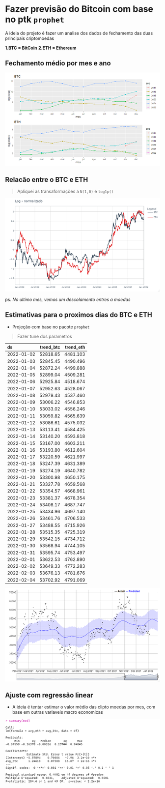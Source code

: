 
# Fazer previsão do Bitcoin com base no ptk `prophet`

A ideia do projeto é fazer um analise dos dados de fechamento das duas principais criptomoedas

**1.BTC = BitCoin**
**2.ETH = Ethereum**

## Fechamento médio por mes e ano
![fonte:Yahoo Financias](img/plot_mes_ano.png)

## Relacão entre o BTC e ETH
> Apliquei as transaformações a `N(1,0)` e `log1p()`

![Gráfico 1](img/BTCxETH.png)

ps. *No ultimo mes, vemos um descolamento entres a moedas*


## Estimativas para o proximos dias do BTC e ETH

* Projeção com base no pacote `prophet`
> Fazer tune dos parametros

|ds         | trend_btc| trend_eth|
|:----------|---------:|---------:|
|2022-01-02 |  52818.65|  4481.103|
|2022-01-03 |  52845.45|  4490.496|
|2022-01-04 |  52872.24|  4499.888|
|2022-01-05 |  52899.04|  4509.281|
|2022-01-06 |  52925.84|  4518.674|
|2022-01-07 |  52952.63|  4528.067|
|2022-01-08 |  52979.43|  4537.460|
|2022-01-09 |  53006.22|  4546.853|
|2022-01-10 |  53033.02|  4556.246|
|2022-01-11 |  53059.82|  4565.639|
|2022-01-12 |  53086.61|  4575.032|
|2022-01-13 |  53113.41|  4584.425|
|2022-01-14 |  53140.20|  4593.818|
|2022-01-15 |  53167.00|  4603.211|
|2022-01-16 |  53193.80|  4612.604|
|2022-01-17 |  53220.59|  4621.997|
|2022-01-18 |  53247.39|  4631.389|
|2022-01-19 |  53274.19|  4640.782|
|2022-01-20 |  53300.98|  4650.175|
|2022-01-21 |  53327.78|  4659.568|
|2022-01-22 |  53354.57|  4668.961|
|2022-01-23 |  53381.37|  4678.354|
|2022-01-24 |  53408.17|  4687.747|
|2022-01-25 |  53434.96|  4697.140|
|2022-01-26 |  53461.76|  4706.533|
|2022-01-27 |  53488.55|  4715.926|
|2022-01-28 |  53515.35|  4725.319|
|2022-01-29 |  53542.15|  4734.712|
|2022-01-30 |  53568.94|  4744.105|
|2022-01-31 |  53595.74|  4753.497|
|2022-02-01 |  53622.53|  4762.890|
|2022-02-02 |  53649.33|  4772.283|
|2022-02-03 |  53676.13|  4781.676|
|2022-02-04 |  53702.92|  4791.069|

![Estimativas para janeiro](img/Btc_projecao.png)



## Ajuste com regressão linear

* A ideia é tentar estimar o valor médio das clipto moedas por mes, com base em outras variaveis macro economicas 

![Exmplo](img/ex_mod.png)
